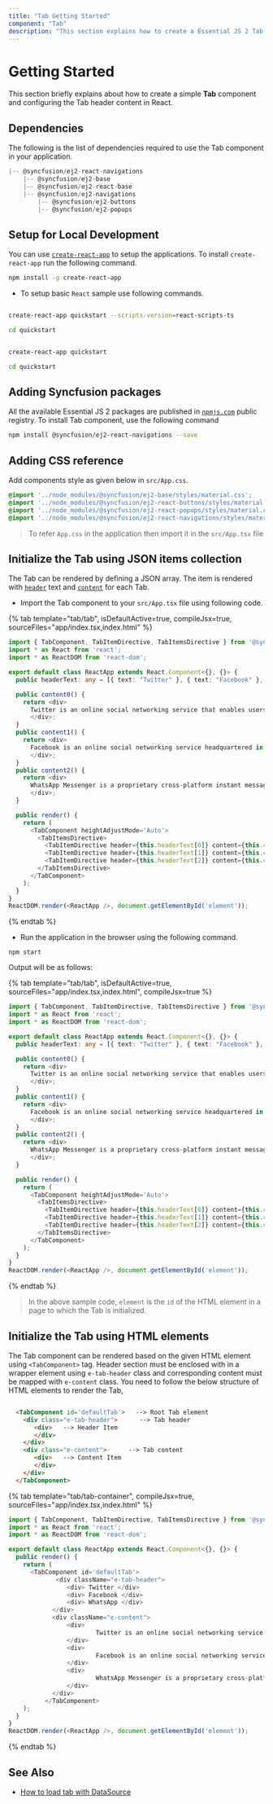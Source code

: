 ```yaml
---
title: "Tab Getting Started"
component: "Tab"
description: "This section explains how to create a Essential JS 2 Tab control in an React application with its basic features."
---
```


# Getting Started

This section briefly explains about how to create a simple **Tab** component and configuring the Tab header content in React.

## Dependencies

The following is the list of dependencies required to use the Tab component in your application.

```javascript
|-- @syncfusion/ej2-react-navigations
    |-- @syncfusion/ej2-base
    |-- @syncfusion/ej2-react-base
    |-- @syncfusion/ej2-navigations
        |-- @syncfusion/ej2-buttons
        |-- @syncfusion/ej2-popups
```

## Setup for Local Development

You can use [`create-react-app`](https://github.com/facebookincubator/create-react-app) to setup the applications.
To install `create-react-app` run the following command.

```sh
npm install -g create-react-app
```

* To setup basic `React` sample use following commands.

<div class='tsx'>

```sh

create-react-app quickstart --scripts-version=react-scripts-ts

cd quickstart

```

</div>

<div class='jsx'>

```sh

create-react-app quickstart

cd quickstart

```

</div>

## Adding Syncfusion packages

All the available Essential JS 2 packages are published in [`npmjs.com`](https://www.npmjs.com/~syncfusionorg) public registry.
To install Tab component, use the following command

```sh
npm install @syncfusion/ej2-react-navigations --save
```

## Adding CSS reference

 Add components style as given below in `src/App.css`.

```css
@import '../node_modules/@syncfusion/ej2-base/styles/material.css';
@import '../node_modules/@syncfusion/ej2-react-buttons/styles/material.css';
@import '../node_modules/@syncfusion/ej2-react-popups/styles/material.css';
@import '../node_modules/@syncfusion/ej2-react-navigations/styles/material.css';

```

> To refer `App.css` in the application then import it in the `src/App.tsx` file

## Initialize the Tab using JSON items collection

The Tab can be rendered by defining a JSON array. The item is rendered with [`header`](../api/tab/tabItem#header)
text and [`content`](../api/tab/tabItem#content) for each Tab.

* Import the Tab component to your `src/App.tsx` file using following code.

{% tab template="tab/tab", isDefaultActive=true, compileJsx=true, sourceFiles="app/index.tsx,index.html" %}

```typescript
import { TabComponent, TabItemDirective, TabItemsDirective } from '@syncfusion/ej2-react-navigations';
import * as React from 'react';
import * as ReactDOM from 'react-dom';

export default class ReactApp extends React.Component<{}, {}> {
  public headerText: any = [{ text: "Twitter" }, { text: "Facebook" }, { text: "WhatsApp" }];

  public content0() {
    return <div>
      Twitter is an online social networking service that enables users to send and read short 140-character messages called "tweets". Registered users can read and post tweets, but those who are unregistered can only read them. Users access Twitter through the website interface, SMS or mobile device app Twitter Inc. is based in San Francisco and has more than 25 offices around the world. Twitter was created in March 2006 by Jack Dorsey, Evan Williams, Biz Stone, and Noah Glass and launched in July 2006. The service rapidly gained worldwide popularity, with more than 100 million users posting 340 million tweets a day in 2012.The service also handled 1.6 billion search queries per day.
      </div>;
  }
  public content1() {
    return <div>
      Facebook is an online social networking service headquartered in Menlo Park, California. Its website was launched on February 4, 2004, by Mark Zuckerberg with his Harvard College roommates and fellow students Eduardo Saverin, Andrew McCollum, Dustin Moskovitz and Chris Hughes.The founders had initially limited the website membership to Harvard students, but later expanded it to colleges in the Boston area, the Ivy League, and Stanford University. It gradually added support for students at various other universities and later to high-school students.
      </div>;
  }
  public content2() {
    return <div>
      WhatsApp Messenger is a proprietary cross-platform instant messaging client for smartphones that operates under a subscription business model. It uses the Internet to send text messages, images, video, user location and audio media messages to other users using standard cellular mobile numbers. As of February 2016, WhatsApp had a user base of up to one billion,[10] making it the most globally popular messaging application. WhatsApp Inc., based in Mountain View, California, was acquired by Facebook Inc. on February 19, 2014, for approximately US$19.3 billion.
      </div>;
  }

  public render() {
    return (
      <TabComponent heightAdjustMode='Auto'>
        <TabItemsDirective>
          <TabItemDirective header={this.headerText[0]} content={this.content0} />
          <TabItemDirective header={this.headerText[1]} content={this.content1} />
          <TabItemDirective header={this.headerText[2]} content={this.content2} />
        </TabItemsDirective>
      </TabComponent>
    );
  }
}
ReactDOM.render(<ReactApp />, document.getElementById('element'));

```

{% endtab %}

* Run the application in the browser using the following command.

```shell
npm start
```

Output will be as follows:

{% tab template="tab/tab", isDefaultActive=true, sourceFiles="app/index.tsx,index.html", compileJsx=true %}

```typescript
import { TabComponent, TabItemDirective, TabItemsDirective } from '@syncfusion/ej2-react-navigations';
import * as React from 'react';
import * as ReactDOM from 'react-dom';

export default class ReactApp extends React.Component<{}, {}> {
  public headerText: any = [{ text: "Twitter" }, { text: "Facebook" }, { text: "WhatsApp" }];

  public content0() {
    return <div>
      Twitter is an online social networking service that enables users to send and read short 140-character messages called "tweets". Registered users can read and post tweets, but those who are unregistered can only read them. Users access Twitter through the website interface, SMS or mobile device app Twitter Inc. is based in San Francisco and has more than 25 offices around the world. Twitter was created in March 2006 by Jack Dorsey, Evan Williams, Biz Stone, and Noah Glass and launched in July 2006. The service rapidly gained worldwide popularity, with more than 100 million users posting 340 million tweets a day in 2012.The service also handled 1.6 billion search queries per day.
      </div>;
  }
  public content1() {
    return <div>
      Facebook is an online social networking service headquartered in Menlo Park, California. Its website was launched on February 4, 2004, by Mark Zuckerberg with his Harvard College roommates and fellow students Eduardo Saverin, Andrew McCollum, Dustin Moskovitz and Chris Hughes.The founders had initially limited the website membership to Harvard students, but later expanded it to colleges in the Boston area, the Ivy League, and Stanford University. It gradually added support for students at various other universities and later to high-school students.
      </div>;
  }
  public content2() {
    return <div>
      WhatsApp Messenger is a proprietary cross-platform instant messaging client for smartphones that operates under a subscription business model. It uses the Internet to send text messages, images, video, user location and audio media messages to other users using standard cellular mobile numbers. As of February 2016, WhatsApp had a user base of up to one billion,[10] making it the most globally popular messaging application. WhatsApp Inc., based in Mountain View, California, was acquired by Facebook Inc. on February 19, 2014, for approximately US$19.3 billion.
      </div>;
  }

  public render() {
    return (
      <TabComponent heightAdjustMode='Auto'>
        <TabItemsDirective>
          <TabItemDirective header={this.headerText[0]} content={this.content0} />
          <TabItemDirective header={this.headerText[1]} content={this.content1} />
          <TabItemDirective header={this.headerText[2]} content={this.content2} />
        </TabItemsDirective>
      </TabComponent>
    );
  }
}
ReactDOM.render(<ReactApp />, document.getElementById('element'));

```

{% endtab %}

> In the above sample code, `element` is the `id` of the HTML element in a page to which the Tab is initialized.

## Initialize the Tab using HTML elements

The Tab component can be rendered based on the given HTML element using `<TabComponent>` tag.
Header section must be enclosed with in a wrapper element using `e-tab-header` class and corresponding content must be mapped with `e-content` class.
You need to follow the below structure of HTML elements to render the Tab,

```html

  <TabComponent id='defaultTab'>   --> Root Tab element
    <div class="e-tab-header">      --> Tab header
       <div>   --> Header Item
       </div>
    </div>
    <div class="e-content">      --> Tab content
       <div>   --> Content Item
       </div>
    </div>
  </TabComponent>

```

{% tab template="tab/tab-container", compileJsx=true, sourceFiles="app/index.tsx,index.html" %}

```typescript
import { TabComponent, TabItemDirective, TabItemsDirective } from '@syncfusion/ej2-react-navigations';
import * as React from 'react';
import * as ReactDOM from 'react-dom';

export default class ReactApp extends React.Component<{}, {}> {
  public render() {
    return (
      <TabComponent id='defaultTab'>
             <div className="e-tab-header">
                <div> Twitter </div>
                <div> Facebook </div>
                <div> WhatsApp </div>
            </div>
            <div className="e-content">
                <div>
                        Twitter is an online social networking service that enables users to send and read short 140-character messages called 'tweets'. Registered users can read and post tweets, but those who are unregistered can only read them. Users access Twitter through the website interface, SMS or mobile device app Twitter Inc. is based in San Francisco and has more than 25 offices around the world. Twitter was created in March 2006 by Jack Dorsey, Evan Williams, Biz Stone, and Noah Glass and launched in July 2006. The service rapidly gained worldwide popularity, with more than 100 million users posting 340 million tweets a day in 2012.The service also handled 1.6 billion search queries per day.
                </div>
                <div>
                        Facebook is an online social networking service headquartered in Menlo Park, California. Its website was launched on February 4, 2004, by Mark Zuckerberg with his Harvard College roommates and fellow students Eduardo Saverin, Andrew McCollum, Dustin Moskovitz and Chris Hughes.The founders had initially limited the website's membership to Harvard students, but later expanded it to colleges in the Boston area, the Ivy League, and Stanford University. It gradually added support for students at various other universities and later to high-school students.
                </div>
                <div>
                        WhatsApp Messenger is a proprietary cross-platform instant messaging client for smartphones that operates under a subscription business model. It uses the Internet to send text messages, images, video, user location and audio media messages to other users using standard cellular mobile numbers. As of February 2016, WhatsApp had a user base of up to one billion,[10] making it the most globally popular messaging application. WhatsApp Inc., based in Mountain View, California, was acquired by Facebook Inc. on February 19, 2014, for approximately US$19.3 billion.
                </div>
            </div>
          </TabComponent>
    );
  }
}
ReactDOM.render(<ReactApp />, document.getElementById('element'));

```

{% endtab %}

## See Also

* [How to load tab with DataSource](./how-to/load-tab-with-data-source/)